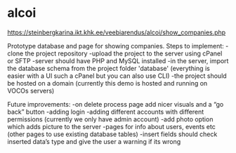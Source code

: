 # alcoi

https://steinbergkarina.ikt.khk.ee/veebiarendus/alcoi/show_companies.php

Prototype database and page for showing companies. 
Steps to implement: 
-clone the project repository 
-upload the project to the server using cPanel or SFTP 
-server should have PHP and MySQL installed 
-in the server, import the database schema from the project folder 'database' (everything is easier with a UI such a cPanel but you can also use CLI) 
-the project should be hosted on a domain (currently this demo is hosted and running on VOCOs servers)

Future improvements: 
-on delete process page add nicer visuals and a “go back” button 
-adding login 
-adding different accounts with different permissions (currently we only have admin account) -add photo option which adds picture to the server 
-pages for info about users, events etc (other pages to use existing database tables) 
-insert fields should check inserted data’s type and give the user a warning if its wrong

